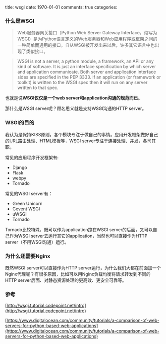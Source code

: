 title: wsgi
date: 1970-01-01
comments: true
categories: 
### 什么是WSGI

>Web服务器网关接口（Python Web Server Gateway Interface，缩写为WSGI）是为Python语言定义的Web服务器和Web应用程序或框架之间的一种简单而通用的接口。自从WSGI被开发出来以后，许多其它语言中也出现了类似接口。

 
>WSGI is not a server, a python module, a framework, an API or any kind of software. It is just an interface specification by which server and application communicate. Both server and application interface sides are specified in the PEP 3333. If an application (or framework or toolkit) is written to the WSGI spec then it will run on any server written to that spec.

也就是说**WSGI仅仅是一个web server和application沟通的规范而已**。

那什么是WSGI server呢？顾名思义就是支持WSGI沟通的HTTP server。

### WSGI的目的

我认为是保持KISS原则。各个模块专注于做自己的事情。应用开发框架做好自己的URL路由处理、HTML模板等，WSGI server专注于连接处理、并发，各司其职。

常见的应用程序开发框架有:

* Django
* Flask
* webpy
* Tornado

常见的WSGI server有：

* Green Unicorn
* Gevent WSGI
* uWSGI
* Tornado

Tornado比较特殊，既可以作为application跑在WSGI server的后面，又可以自己作为WSGI server去运行其它的application，当然也可以直接作为HTTP server（不用WSGI沟通）运行。

### 为什么还需要Nginx

既然WSGI server可以直接作为HTTP server运行，为什么我们大都在前面加一个Nginx代理呢？有很多原因，比如可以用Nginx负载均衡将请求转发到不同的HTTP server后面、对静态资源处理的更高效、更安全可靠等。

### 参考
[http://wsgi.tutorial.codepoint.net/intro](http://wsgi.tutorial.codepoint.net/intro)

[https://www.digitalocean.com/community/tutorials/a-comparison-of-web-servers-for-python-based-web-applications](https://www.digitalocean.com/community/tutorials/a-comparison-of-web-servers-for-python-based-web-applications)
